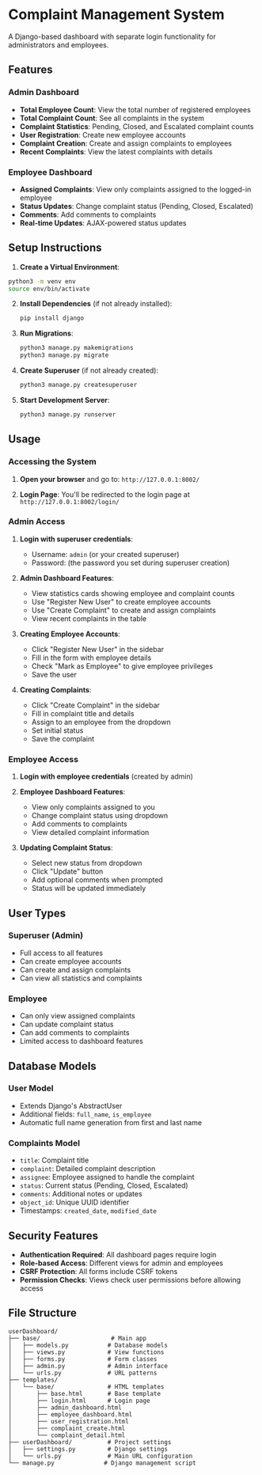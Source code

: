 # Complaint Management System

A Django-based dashboard with separate login functionality for administrators and employees.

## Features

### Admin Dashboard
- **Total Employee Count**: View the total number of registered employees
- **Total Complaint Count**: See all complaints in the system
- **Complaint Statistics**: Pending, Closed, and Escalated complaint counts
- **User Registration**: Create new employee accounts
- **Complaint Creation**: Create and assign complaints to employees
- **Recent Complaints**: View the latest complaints with details

### Employee Dashboard
- **Assigned Complaints**: View only complaints assigned to the logged-in employee
- **Status Updates**: Change complaint status (Pending, Closed, Escalated)
- **Comments**: Add comments to complaints
- **Real-time Updates**: AJAX-powered status updates

## Setup Instructions

1. **Create a Virtual Environment**:
```bash
python3 -m venv env
source env/bin/activate  
```

2. **Install Dependencies** (if not already installed):
   ```bash
   pip install django
   ```

3. **Run Migrations**:
   ```bash
   python3 manage.py makemigrations
   python3 manage.py migrate
   ```

4. **Create Superuser** (if not already created):
   ```bash
   python3 manage.py createsuperuser
   ```

5. **Start Development Server**:
   ```bash
   python3 manage.py runserver
   ```

## Usage

### Accessing the System

1. **Open your browser** and go to: `http://127.0.0.1:8002/`

2. **Login Page**: You'll be redirected to the login page at `http://127.0.0.1:8002/login/`

### Admin Access

1. **Login with superuser credentials**:
   - Username: `admin` (or your created superuser)
   - Password: (the password you set during superuser creation)

2. **Admin Dashboard Features**:
   - View statistics cards showing employee and complaint counts
   - Use "Register New User" to create employee accounts
   - Use "Create Complaint" to create and assign complaints
   - View recent complaints in the table

3. **Creating Employee Accounts**:
   - Click "Register New User" in the sidebar
   - Fill in the form with employee details
   - Check "Mark as Employee" to give employee privileges
   - Save the user

4. **Creating Complaints**:
   - Click "Create Complaint" in the sidebar
   - Fill in complaint title and details
   - Assign to an employee from the dropdown
   - Set initial status
   - Save the complaint

### Employee Access

1. **Login with employee credentials** (created by admin)

2. **Employee Dashboard Features**:
   - View only complaints assigned to you
   - Change complaint status using dropdown
   - Add comments to complaints
   - View detailed complaint information

3. **Updating Complaint Status**:
   - Select new status from dropdown
   - Click "Update" button
   - Add optional comments when prompted
   - Status will be updated immediately

## User Types

### Superuser (Admin)
- Full access to all features
- Can create employee accounts
- Can create and assign complaints
- Can view all statistics and complaints

### Employee
- Can only view assigned complaints
- Can update complaint status
- Can add comments to complaints
- Limited access to dashboard features

## Database Models

### User Model
- Extends Django's AbstractUser
- Additional fields: `full_name`, `is_employee`
- Automatic full name generation from first and last name

### Complaints Model
- `title`: Complaint title
- `complaint`: Detailed complaint description
- `assignee`: Employee assigned to handle the complaint
- `status`: Current status (Pending, Closed, Escalated)
- `comments`: Additional notes or updates
- `object_id`: Unique UUID identifier
- Timestamps: `created_date`, `modified_date`

## Security Features

- **Authentication Required**: All dashboard pages require login
- **Role-based Access**: Different views for admin and employees
- **CSRF Protection**: All forms include CSRF tokens
- **Permission Checks**: Views check user permissions before allowing access

## File Structure

```
userDashboard/
├── base/                    # Main app
│   ├── models.py           # Database models
│   ├── views.py            # View functions
│   ├── forms.py            # Form classes
│   ├── admin.py            # Admin interface
│   └── urls.py             # URL patterns
├── templates/
│   └── base/               # HTML templates
│       ├── base.html       # Base template
│       ├── login.html      # Login page
│       ├── admin_dashboard.html
│       ├── employee_dashboard.html
│       ├── user_registration.html
│       ├── complaint_create.html
│       └── complaint_detail.html
├── userDashboard/          # Project settings
│   ├── settings.py         # Django settings
│   └── urls.py             # Main URL configuration
└── manage.py              # Django management script
```